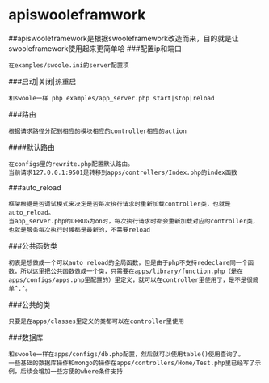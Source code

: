 
# apiswooleframwork
##apiswooleframework是根据swooleframework改造而来，目的就是让swooleframework使用起来更简单哈
###配置ip和端口
```
在examples/swoole.ini的server配置项
```
###启动|关闭|热重启
```
和swoole一样 php examples/app_server.php start|stop|reload

```

###路由

```
根据请求路径分配到相应的模块相应的controller相应的action

```
####默认路由

```
在configs里的rewrite.php配置默认路由。
当前请求127.0.0.1:9501是转移到apps/controllers/Index.php的index函数
```

###auto_reload
```
框架根据是否调试模式来决定是否每次执行请求时重新加载controller类，也就是auto_reload。
当app_server.php的DEBUG为on时，每次执行请求时都会重新加载对应的controller类，也就是服务每次执行时候都是最新的，不需要reload

```

###公共函数类
```
初衷是想做成一个可以auto_reload的全局函数，但是由于php不支持redeclare同一个函数，所以这里把公共函数做成一个类，只需要在apps/library/function.php（是在apps/configs/apps.php里配置的）里定义，就可以在controller里使用了，是不是很简单^.^。
```

###公共的类
```
只要是在apps/classes里定义的类都可以在controller里使用
```


###数据库
```
和swoole一样在apps/configs/db.php配置，然后就可以使用table()使用查询了。
一些基础的数据库操作和mongo的操作在apps/controllers/Home/Test.php里已经写了示例，后续会增加一些方便的where条件支持
```